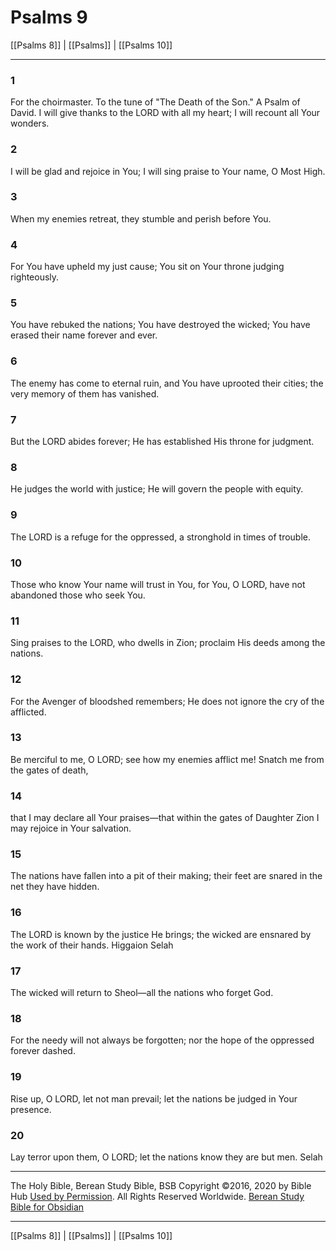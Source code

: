 # Psalms 9

[[Psalms 8]] | [[Psalms]] | [[Psalms 10]]

---

### 1
For the choirmaster. To the tune of "The Death of the Son." A Psalm of David. I will give thanks to the LORD with all my heart; I will recount all Your wonders.

### 2
I will be glad and rejoice in You; I will sing praise to Your name, O Most High.

### 3
When my enemies retreat, they stumble and perish before You.

### 4
For You have upheld my just cause; You sit on Your throne judging righteously.

### 5
You have rebuked the nations; You have destroyed the wicked; You have erased their name forever and ever.

### 6
The enemy has come to eternal ruin, and You have uprooted their cities; the very memory of them has vanished.

### 7
But the LORD abides forever; He has established His throne for judgment.

### 8
He judges the world with justice; He will govern the people with equity.

### 9
The LORD is a refuge for the oppressed, a stronghold in times of trouble.

### 10
Those who know Your name will trust in You, for You, O LORD, have not abandoned those who seek You.

### 11
Sing praises to the LORD, who dwells in Zion; proclaim His deeds among the nations.

### 12
For the Avenger of bloodshed remembers; He does not ignore the cry of the afflicted.

### 13
Be merciful to me, O LORD; see how my enemies afflict me! Snatch me from the gates of death,

### 14
that I may declare all Your praises—that within the gates of Daughter Zion I may rejoice in Your salvation.

### 15
The nations have fallen into a pit of their making; their feet are snared in the net they have hidden.

### 16
The LORD is known by the justice He brings; the wicked are ensnared by the work of their hands. Higgaion Selah

### 17
The wicked will return to Sheol—all the nations who forget God.

### 18
For the needy will not always be forgotten; nor the hope of the oppressed forever dashed.

### 19
Rise up, O LORD, let not man prevail; let the nations be judged in Your presence.

### 20
Lay terror upon them, O LORD; let the nations know they are but men. Selah

---

The Holy Bible, Berean Study Bible, BSB
Copyright ©2016, 2020 by Bible Hub
[Used by Permission](https://berean.bible/terms.htm). All Rights Reserved Worldwide.
[Berean Study Bible for Obsidian](https://github.com/gapmiss/berean-study-bible-for-obsidian)

---

[[Psalms 8]] | [[Psalms]] | [[Psalms 10]]

